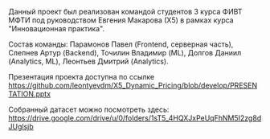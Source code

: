 Данный проект был реализован командой студентов 3 курса ФИВТ МФТИ под руководством Евгения Макарова (Х5) в рамках курса "Инновационная практика".

Состав команды: Парамонов Павел (Frontend, серверная часть), Слепнев Артур (Backend), Точилин Владимир (ML), Долгов Даниил (Analytics, ML), Леонтьев Дмитрий (Analytics).

Презентация проекта доступна по ссылке https://github.com/leontyevdm/X5_Dynamic_Pricing/blob/develop/PRESENTATION.pptx

Собранный датасет можно посмотреть здесь: https://drive.google.com/drive/u/0/folders/1sT5_4HQXJxPeUqFhNM5I2zg8dJUglsjb
